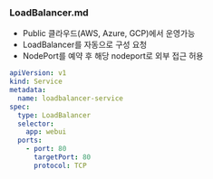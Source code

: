 ### LoadBalancer.md

- Public 클라우드(AWS, Azure, GCP)에서 운영가능
- LoadBalancer를 자동으로 구성 요청
- NodePort를 예약 후 해당 nodeport로 외부 접근 허용

```yaml
apiVersion: v1
kind: Service
metadata:
  name: loadbalancer-service
spec:
  type: LoadBalancer
  selector:
    app: webui
  ports:
    - port: 80
      targetPort: 80
      protocol: TCP
```

